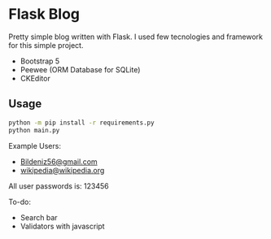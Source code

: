 # Flask Blog

Pretty simple blog written with Flask. I used few tecnologies and framework for this simple project.
*  Bootstrap 5
*  Peewee (ORM Database for SQLite)
*  CKEditor

## Usage
```bash
python -m pip install -r requirements.py
python main.py
```
Example Users:
- Bildeniz56@gmail.com
- wikipedia@wikipedia.org

All user passwords is: 123456

To-do:
- Search bar
- Validators with javascript